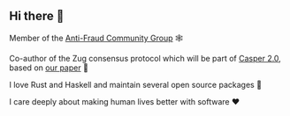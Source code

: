 ## Hi there 👋

Member of the [Anti-Fraud Community Group](https://www.w3.org/community/antifraud/) 🕸️

Co-author of the Zug consensus protocol which will be part of [Casper 2.0](https://casperlabs.io/blog/beyond-eth-30-theres-casper-20), based on [our paper](https://arxiv.org/abs/2205.06314) 👻

I love Rust and Haskell and maintain several open source packages 🤖

I care deeply about making human lives better with software ❤️
